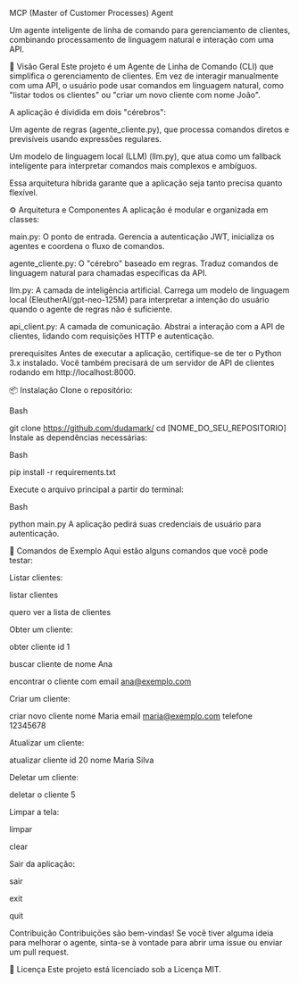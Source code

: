 MCP (Master of Customer Processes) Agent

Um agente inteligente de linha de comando para gerenciamento de clientes, combinando processamento de linguagem natural e interação com uma API.

🚀 Visão Geral
Este projeto é um Agente de Linha de Comando (CLI) que simplifica o gerenciamento de clientes. Em vez de interagir manualmente com uma API, o usuário pode usar comandos em linguagem natural, como "listar todos os clientes" ou "criar um novo cliente com nome João".

A aplicação é dividida em dois "cérebros":

Um agente de regras (agente_cliente.py), que processa comandos diretos e previsíveis usando expressões regulares.

Um modelo de linguagem local (LLM) (llm.py), que atua como um fallback inteligente para interpretar comandos mais complexos e ambíguos.

Essa arquitetura híbrida garante que a aplicação seja tanto precisa quanto flexível.

⚙️ Arquitetura e Componentes
A aplicação é modular e organizada em classes:

main.py: O ponto de entrada. Gerencia a autenticação JWT, inicializa os agentes e coordena o fluxo de comandos.

agente_cliente.py: O "cérebro" baseado em regras. Traduz comandos de linguagem natural para chamadas específicas da API.

llm.py: A camada de inteligência artificial. Carrega um modelo de linguagem local (EleutherAI/gpt-neo-125M) para interpretar a intenção do usuário quando o agente de regras não é suficiente.

api_client.py: A camada de comunicação. Abstrai a interação com a API de clientes, lidando com requisições HTTP e autenticação.

prerequisites
Antes de executar a aplicação, certifique-se de ter o Python 3.x instalado. Você também precisará de um servidor de API de clientes rodando em http://localhost:8000.

📦 Instalação
Clone o repositório:

Bash

git clone https://github.com/dudamark/
cd [NOME_DO_SEU_REPOSITORIO]
Instale as dependências necessárias:

Bash

pip install -r requirements.txt

Execute o arquivo principal a partir do terminal:

Bash

python main.py
A aplicação pedirá suas credenciais de usuário para autenticação.

📝 Comandos de Exemplo
Aqui estão alguns comandos que você pode testar:

Listar clientes:

listar clientes

quero ver a lista de clientes

Obter um cliente:

obter cliente id 1

buscar cliente de nome Ana

encontrar o cliente com email ana@exemplo.com

Criar um cliente:

criar novo cliente nome Maria email maria@exemplo.com telefone 12345678

Atualizar um cliente:

atualizar cliente id 20 nome Maria Silva

Deletar um cliente:

deletar o cliente 5

Limpar a tela:

limpar

clear

Sair da aplicação:

sair

exit

quit

Contribuição
Contribuições são bem-vindas! Se você tiver alguma ideia para melhorar o agente, sinta-se à vontade para abrir uma issue ou enviar um pull request.

📄 Licença
Este projeto está licenciado sob a Licença MIT.
